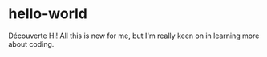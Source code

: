 # hello-world
Découverte
Hi! All this is new for me, but I'm really keen on in learning more about coding. 
